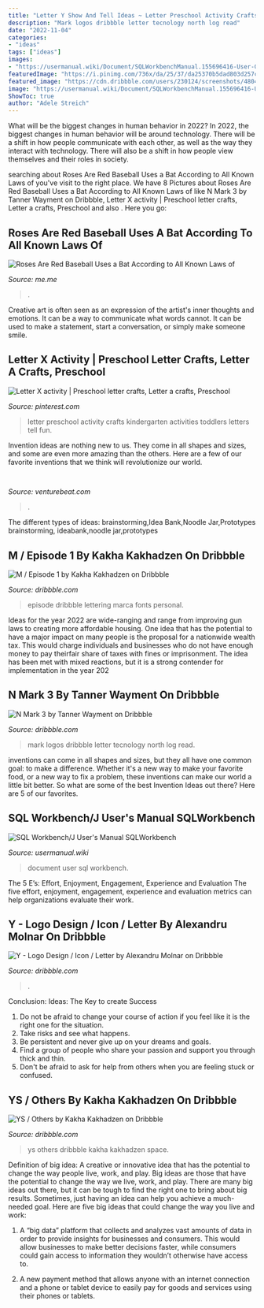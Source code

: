 ```yaml
---
title: "Letter Y Show And Tell Ideas ~ Letter Preschool Activity Crafts Kindergarten Activities Toddlers Letters Tell Fun"
description: "Mark logos dribbble letter tecnology north log read"
date: "2022-11-04"
categories:
- "ideas"
tags: ["ideas"]
images:
- "https://usermanual.wiki/Document/SQLWorkbenchManual.155696416-User-Guide-Page-1.png"
featuredImage: "https://i.pinimg.com/736x/da/25/37/da25370b5dad803d257c6ab6e51f19e8--kindergarten-classroom-letters.jpg"
featured_image: "https://cdn.dribbble.com/users/230124/screenshots/4804820/ys_others.png"
image: "https://usermanual.wiki/Document/SQLWorkbenchManual.155696416-User-Guide-Page-1.png"
ShowToc: true
author: "Adele Streich"
---
```



What will be the biggest changes in human behavior in 2022?
In 2022, the biggest changes in human behavior will be around technology. There will be a shift in how people communicate with each other, as well as the way they interact with technology. There will also be a shift in how people view themselves and their roles in society.

	

		
searching about Roses Are Red Baseball Uses a Bat According to All Known Laws of you've visit to the right place. We have 8 Pictures about Roses Are Red Baseball Uses a Bat According to All Known Laws of like N Mark 3 by Tanner Wayment on Dribbble, Letter X activity | Preschool letter crafts, Letter a crafts, Preschool and also . Here you go:
		
    
## Roses Are Red Baseball Uses A Bat According To All Known Laws Of

<img loading=lazy src="https://pics.me.me/thumb_roses-are-red-baseball-uses-a-bat-according-to-all-63461350.png" onerror="this.onerror=null;this.src='https://tse1.mm.bing.net/th?id=OIP.uiHF63zW1q0CNCXopsLe5AAAAA&amp;pid=15.1';" alt="Roses Are Red Baseball Uses a Bat According to All Known Laws of">

_Source: me.me_

>. 

	

Creative art is often seen as an expression of the artist's inner thoughts and emotions. It can be a way to communicate what words cannot. It can be used to make a statement, start a conversation, or simply make someone smile.

    
## Letter X Activity | Preschool Letter Crafts, Letter A Crafts, Preschool

<img loading=lazy src="https://i.pinimg.com/736x/da/25/37/da25370b5dad803d257c6ab6e51f19e8--kindergarten-classroom-letters.jpg" onerror="this.onerror=null;this.src='https://tse4.mm.bing.net/th?id=OIP.hOxFsNI1d9RbaO5DoJivcQHaJ3&amp;pid=15.1';" alt="Letter X activity | Preschool letter crafts, Letter a crafts, Preschool">

_Source: pinterest.com_

>letter preschool activity crafts kindergarten activities toddlers letters tell fun. 

	

Invention ideas are nothing new to us. They come in all shapes and sizes, and some are even more amazing than the others. Here are a few of our favorite inventions that we think will revolutionize our world.

    
## 

<img loading=lazy src="https://venturebeat.com/wp-content/uploads/2017/12/venturebeattweet.jpg?w=800" onerror="this.onerror=null;this.src='https://tse1.mm.bing.net/th?id=OIP.oPG9akIFlOLxYQ13kp2vvwHaFj&amp;pid=15.1';" alt="">

_Source: venturebeat.com_

>. 

	

The different types of ideas: brainstorming,Idea Bank,Noodle Jar,Prototypes
brainstorming, ideabank,noodle jar,prototypes

    
## M / Episode 1 By Kakha Kakhadzen On Dribbble

<img loading=lazy src="https://cdn.dribbble.com/users/230124/screenshots/2745810/m_episode_1.jpg" onerror="this.onerror=null;this.src='https://tse3.mm.bing.net/th?id=OIP.59ZFH-MI9F3nildNUP12SQHaFj&amp;pid=15.1';" alt="M / Episode 1 by Kakha Kakhadzen on Dribbble">

_Source: dribbble.com_

>episode dribbble lettering marca fonts personal. 

	

Ideas for the year 2022 are wide-ranging and range from improving gun laws to creating more affordable housing. One idea that has the potential to have a major impact on many people is the proposal for a nationwide wealth tax. This would charge individuals and businesses who do not have enough money to pay theirfair share of taxes with fines or imprisonment. The idea has been met with mixed reactions, but it is a strong contender for implementation in the year 202
    
## N Mark 3 By Tanner Wayment On Dribbble

<img loading=lazy src="https://cdn.dribbble.com/users/870476/screenshots/3377304/northmark3.png" onerror="this.onerror=null;this.src='https://tse3.mm.bing.net/th?id=OIP.0bBDxJp0wo8A12qNbCeBegHaFj&amp;pid=15.1';" alt="N Mark 3 by Tanner Wayment on Dribbble">

_Source: dribbble.com_

>mark logos dribbble letter tecnology north log read. 

	

inventions can come in all shapes and sizes, but they all have one common goal: to make a difference. Whether it's a new way to make your favorite food, or a new way to fix a problem, these inventions can make our world a little bit better. So what are some of the best Invention Ideas out there? Here are 5 of our favorites.

    
## SQL Workbench/J User&#039;s Manual SQLWorkbench

<img loading=lazy src="https://usermanual.wiki/Document/SQLWorkbenchManual.155696416-User-Guide-Page-1.png" onerror="this.onerror=null;this.src='https://tse2.mm.bing.net/th?id=OIP.STH7Ky4nFYnqZFPnpBCTnwHaLX&amp;pid=15.1';" alt="SQL Workbench/J User&#039;s Manual SQLWorkbench">

_Source: usermanual.wiki_

>document user sql workbench. 

	

The 5 E’s: Effort, Enjoyment, Engagement, Experience and Evaluation
The five effort, enjoyment, engagement, experience and evaluation metrics can help organizations evaluate their work.

    
## Y - Logo Design / Icon / Letter By Alexandru Molnar On Dribbble

<img loading=lazy src="https://cdn.dribbble.com/users/1063215/screenshots/3592599/y-logo-design.jpg" onerror="this.onerror=null;this.src='https://tse2.mm.bing.net/th?id=OIP.xOaJ-RCRJvYO1l480emRTgHaFj&amp;pid=15.1';" alt="Y - Logo Design / Icon / Letter by Alexandru Molnar on Dribbble">

_Source: dribbble.com_

>. 

	

Conclusion: Ideas: The Key to create Success
1. Do not be afraid to change your course of action if you feel like it is the right one for the situation.
2. Take risks and see what happens.
3. Be persistent and never give up on your dreams and goals.
4. Find a group of people who share your passion and support you through thick and thin.
5. Don't be afraid to ask for help from others when you are feeling stuck or confused.

    
## YS / Others By Kakha Kakhadzen On Dribbble

<img loading=lazy src="https://cdn.dribbble.com/users/230124/screenshots/4804820/ys_others.png" onerror="this.onerror=null;this.src='https://tse1.mm.bing.net/th?id=OIP.7ULuZCk7g2MtryJIieV7kQHaFj&amp;pid=15.1';" alt="YS / Others by Kakha Kakhadzen on Dribbble">

_Source: dribbble.com_

>ys others dribbble kakha kakhadzen space. 

	

Definition of big idea: A creative or innovative idea that has the potential to change the way people live, work, and play.
Big ideas are those that have the potential to change the way we live, work, and play. There are many big ideas out there, but it can be tough to find the right one to bring about big results. Sometimes, just having an idea can help you achieve a much-needed goal. Here are five big ideas that could change the way you live and work: 
1. A “big data” platform that collects and analyzes vast amounts of data in order to provide insights for businesses and consumers. This would allow businesses to make better decisions faster, while consumers could gain access to information they wouldn’t otherwise have access to.

2. A new payment method that allows anyone with an internet connection and a phone or tablet device to easily pay for goods and services using their phones or tablets.


